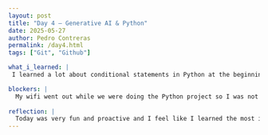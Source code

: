 ```yaml
---
layout: post
title: "Day 4 – Generative AI & Python"
date: 2025-05-27
author: Pedro Contreras
permalink: /day4.html
tags: ["Git", "Github"]

what_i_learned: |
 I learned a lot about conditional statements in Python at the beginning of the day and was able to use them in different real-world examples. After we were able to learn about generative AI and LLMS and how AI really works and the history of AI. We were able to generate music, images, or chat conversations with AI bots. We also worked within our project group and with the whole group to determine whether or not certain images were AI. 

blockers: |
  My wifi went out while we were doing the Python project so I was not able to complete that and that frustrated me a bit but I was able to get it working and everything ran smoothly from there. 
  
reflection: |
  Today was very fun and proactive and I feel like I learned the most in terms of new information that I did not know about and I was able to apply more critical thinking today. I felt like today the program came together collectively and it really showed how we are getting to know and work with each other better. We all were able to e learn new things together as a whole and it mad eme aware of resources that are out there that I did not know about. 
---
```

